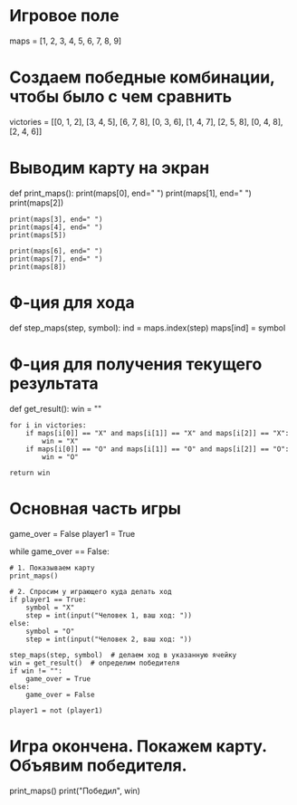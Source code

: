 # Игровое поле
maps = [1, 2, 3,
        4, 5, 6,
        7, 8, 9]

# Создаем победные комбинации, чтобы было с чем сравнить
victories = [[0, 1, 2],
             [3, 4, 5],
             [6, 7, 8],
             [0, 3, 6],
             [1, 4, 7],
             [2, 5, 8],
             [0, 4, 8],
             [2, 4, 6]]


# Выводим карту на экран
def print_maps():
    print(maps[0], end=" ")
    print(maps[1], end=" ")
    print(maps[2])

    print(maps[3], end=" ")
    print(maps[4], end=" ")
    print(maps[5])

    print(maps[6], end=" ")
    print(maps[7], end=" ")
    print(maps[8])


# Ф-ция для хода
def step_maps(step, symbol):
    ind = maps.index(step)
    maps[ind] = symbol


# Ф-ция для получения текущего результата
def get_result():
    win = ""

    for i in victories:
        if maps[i[0]] == "X" and maps[i[1]] == "X" and maps[i[2]] == "X":
            win = "X"
        if maps[i[0]] == "O" and maps[i[1]] == "O" and maps[i[2]] == "O":
            win = "O"

    return win


# Основная часть игры
game_over = False
player1 = True

while game_over == False:

    # 1. Показываем карту
    print_maps()

    # 2. Спросим у играющего куда делать ход
    if player1 == True:
        symbol = "X"
        step = int(input("Человек 1, ваш ход: "))
    else:
        symbol = "O"
        step = int(input("Человек 2, ваш ход: "))

    step_maps(step, symbol)  # делаем ход в указанную ячейку
    win = get_result()  # определим победителя
    if win != "":
        game_over = True
    else:
        game_over = False

    player1 = not (player1)

# Игра окончена. Покажем карту. Объявим победителя.        
print_maps()
print("Победил", win)
